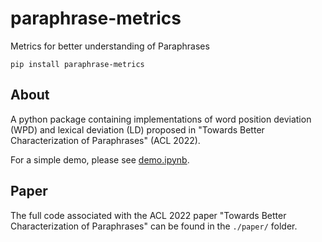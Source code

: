 # paraphrase-metrics

Metrics for better understanding of Paraphrases

`pip install paraphrase-metrics`

## About

A python package containing implementations of word position deviation (WPD) and lexical deviation (LD) proposed in "Towards Better Characterization of Paraphrases" (ACL 2022). 

For a simple demo, please see [demo.ipynb](demo.ipynb).

## Paper

The full code associated with the ACL 2022 paper "Towards Better Characterization of Paraphrases" can be found in the `./paper/` folder. 